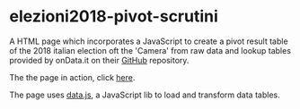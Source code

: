 # elezioni2018-pivot-scrutini

A HTML page which incorporates a JavaScript to create a pivot result table of the 2018 italian election oft the 'Camera' from 
raw data and lookup tables provided by onData.it on their <a href="https://github.com/ondata/elezionipolitiche2018" target="_blank">GitHub</a> repository.

The the page in action, click <a href="https://gjrichter.github.io/elezioni2018-pivot-scrutini/">here</a>.

The page uses <a href="https://github.com/gjrichter/data.js" target="_blank">data.js</a>, a JavaScript lib
to load and transform data tables.
